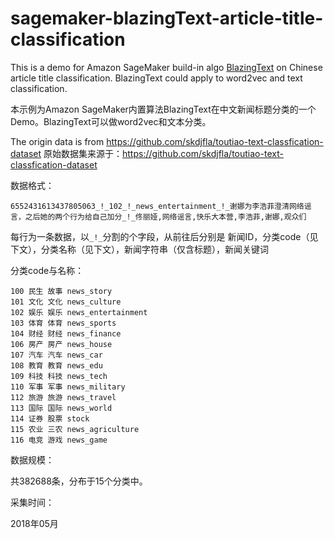 # sagemaker-blazingText-article-title-classification

This is a demo for Amazon SageMaker build-in algo [BlazingText](https://docs.aws.amazon.com/sagemaker/latest/dg/blazingtext.html) on Chinese article title classification. BlazingText could apply to word2vec and text classification.

本示例为Amazon SageMaker内置算法BlazingText在中文新闻标题分类的一个Demo。BlazingText可以做word2vec和文本分类。

The origin data is from https://github.com/skdjfla/toutiao-text-classfication-dataset
原始数据集来源于：https://github.com/skdjfla/toutiao-text-classfication-dataset

数据格式：

```
6552431613437805063_!_102_!_news_entertainment_!_谢娜为李浩菲澄清网络谣言，之后她的两个行为给自己加分_!_佟丽娅,网络谣言,快乐大本营,李浩菲,谢娜,观众们
```

每行为一条数据，以`_!_`分割的个字段，从前往后分别是 新闻ID，分类code（见下文），分类名称（见下文），新闻字符串（仅含标题），新闻关键词



分类code与名称：

```
100 民生 故事 news_story
101 文化 文化 news_culture
102 娱乐 娱乐 news_entertainment
103 体育 体育 news_sports
104 财经 财经 news_finance
106 房产 房产 news_house
107 汽车 汽车 news_car
108 教育 教育 news_edu 
109 科技 科技 news_tech
110 军事 军事 news_military
112 旅游 旅游 news_travel
113 国际 国际 news_world
114 证券 股票 stock
115 农业 三农 news_agriculture
116 电竞 游戏 news_game
```



数据规模：

共382688条，分布于15个分类中。



采集时间：

2018年05月

